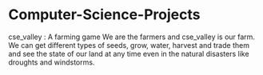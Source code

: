 # Computer-Science-Projects
cse_valley : A farming game
We are the farmers and cse_valley is our farm. We can get different types of seeds, grow, water, harvest and
trade them and see the state of our land at any time even in the natural disasters like droughts and windstorms.
